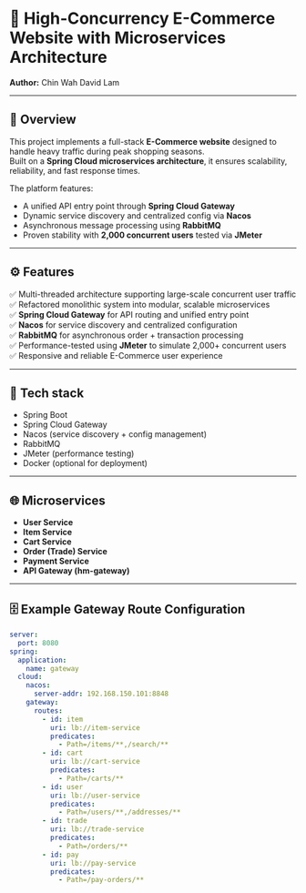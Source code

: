 # 🛒 High-Concurrency E-Commerce Website with Microservices Architecture  
**Author:** Chin Wah David Lam  

---

## 📌 Overview  
This project implements a full-stack **E-Commerce website** designed to handle heavy traffic during peak shopping seasons.  
Built on a **Spring Cloud microservices architecture**, it ensures scalability, reliability, and fast response times.  

The platform features:
- A unified API entry point through **Spring Cloud Gateway**
- Dynamic service discovery and centralized config via **Nacos**
- Asynchronous message processing using **RabbitMQ**
- Proven stability with **2,000 concurrent users** tested via **JMeter**

---

## ⚙ Features  
✅ Multi-threaded architecture supporting large-scale concurrent user traffic  
✅ Refactored monolithic system into modular, scalable microservices  
✅ **Spring Cloud Gateway** for API routing and unified entry point  
✅ **Nacos** for service discovery and centralized configuration  
✅ **RabbitMQ** for asynchronous order + transaction processing  
✅ Performance-tested using **JMeter** to simulate 2,000+ concurrent users  
✅ Responsive and reliable E-Commerce user experience  

---

## 📂 Tech stack  
- Spring Boot  
- Spring Cloud Gateway  
- Nacos (service discovery + config management)  
- RabbitMQ  
- JMeter (performance testing)  
- Docker (optional for deployment)  

---

## 🌐 Microservices  
- **User Service**
- **Item Service**
- **Cart Service**
- **Order (Trade) Service**
- **Payment Service**
- **API Gateway (hm-gateway)**

---

## 🗄 Example Gateway Route Configuration  

```yaml
server:
  port: 8080
spring:
  application:
    name: gateway
  cloud:
    nacos:
      server-addr: 192.168.150.101:8848
    gateway:
      routes:
        - id: item
          uri: lb://item-service
          predicates:
            - Path=/items/**,/search/**
        - id: cart
          uri: lb://cart-service
          predicates:
            - Path=/carts/**
        - id: user
          uri: lb://user-service
          predicates:
            - Path=/users/**,/addresses/**
        - id: trade
          uri: lb://trade-service
          predicates:
            - Path=/orders/**
        - id: pay
          uri: lb://pay-service
          predicates:
            - Path=/pay-orders/**
